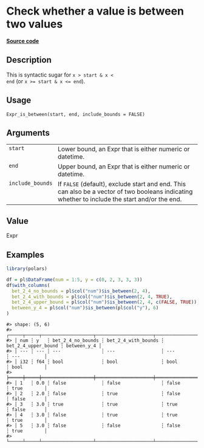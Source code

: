 
# Check whether a value is between two values

[**Source code**](https://github.com/pola-rs/r-polars/tree/4c60e4ba5981c539b9639261157303d78f545b69/R/expr__expr.R#L2202)

## Description

This is syntactic sugar for <code>x \> start & x \< end</code> (or
<code>x \>= start & x \<= end</code>).

## Usage

<pre><code class='language-R'>Expr_is_between(start, end, include_bounds = FALSE)
</code></pre>

## Arguments

<table>
<tr>
<td style="white-space: nowrap; font-family: monospace; vertical-align: top">
<code id="Expr_is_between_:_start">start</code>
</td>
<td>
Lower bound, an Expr that is either numeric or datetime.
</td>
</tr>
<tr>
<td style="white-space: nowrap; font-family: monospace; vertical-align: top">
<code id="Expr_is_between_:_end">end</code>
</td>
<td>
Upper bound, an Expr that is either numeric or datetime.
</td>
</tr>
<tr>
<td style="white-space: nowrap; font-family: monospace; vertical-align: top">
<code id="Expr_is_between_:_include_bounds">include_bounds</code>
</td>
<td>
If <code>FALSE</code> (default), exclude start and end. This can also be
a vector of two booleans indicating whether to include the start and/or
the end.
</td>
</tr>
</table>

## Value

Expr

## Examples

``` r
library(polars)

df = pl$DataFrame(num = 1:5, y = c(0, 2, 3, 3, 3))
df$with_columns(
  bet_2_4_no_bounds = pl$col("num")$is_between(2, 4),
  bet_2_4_with_bounds = pl$col("num")$is_between(2, 4, TRUE),
  bet_2_4_upper_bound = pl$col("num")$is_between(2, 4, c(FALSE, TRUE)),
  between_y_4 = pl$col("num")$is_between(pl$col("y"), 6)
)
```

    #> shape: (5, 6)
    #> ┌─────┬─────┬───────────────────┬─────────────────────┬─────────────────────┬─────────────┐
    #> │ num ┆ y   ┆ bet_2_4_no_bounds ┆ bet_2_4_with_bounds ┆ bet_2_4_upper_bound ┆ between_y_4 │
    #> │ --- ┆ --- ┆ ---               ┆ ---                 ┆ ---                 ┆ ---         │
    #> │ i32 ┆ f64 ┆ bool              ┆ bool                ┆ bool                ┆ bool        │
    #> ╞═════╪═════╪═══════════════════╪═════════════════════╪═════════════════════╪═════════════╡
    #> │ 1   ┆ 0.0 ┆ false             ┆ false               ┆ false               ┆ true        │
    #> │ 2   ┆ 2.0 ┆ false             ┆ true                ┆ false               ┆ false       │
    #> │ 3   ┆ 3.0 ┆ true              ┆ true                ┆ true                ┆ false       │
    #> │ 4   ┆ 3.0 ┆ false             ┆ true                ┆ true                ┆ true        │
    #> │ 5   ┆ 3.0 ┆ false             ┆ false               ┆ false               ┆ true        │
    #> └─────┴─────┴───────────────────┴─────────────────────┴─────────────────────┴─────────────┘
